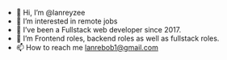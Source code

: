 - 👋 Hi, I’m @lanreyzee
- 👀 I’m interested in remote jobs
- 🌱 I’ve been a Fullstack web developer since 2017.
- 💞️ I’m Frontend roles, backend roles as well as fullstack roles.
- 📫 How to reach me lanrebob1@gmail.com

<!---
lanreyzee/lanreyzee is a ✨ special ✨ repository because its `README.md` (this file) appears on your GitHub profile.
You can click the Preview link to take a look at your changes.
--->
